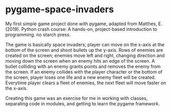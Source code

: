 # pygame-space-invaders

My first simple game project done with pygame, adapted from Matthes, E. (2019). Python crash course: A hands-on, project-based introduction to programming. no starch press.

The game is basically space invaders; player can move on the x-axis at the bottom of the screen and shoot bullets up the y-axis. Rows of enemies are created on the screen; enemies move left and right, changing direction and moving down the screen when an enemy hits an edge of the screen. A bullet colliding with an enemy grants points and removes the enemy from the screen. If an enemy collides with the player character or the bottom of the screen, player loses one life and a new enemy fleet will be created. Everytime player clears a fleet of enemies, the next fleet will move faster on the x-axis. 

Creating this game was an exercise for me in working with classes, separating code in modules, and getting to learn the pygame framework. 

